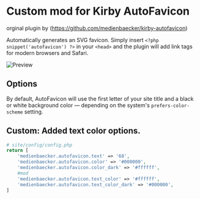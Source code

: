 # Custom mod for Kirby AutoFavicon
orginal plugin by (https://github.com/medienbaecker/kirby-autofavicon)

Automatically generates an SVG favicon. Simply insert `<?php snippet('autofavicon') ?>` in your `<head>` and the plugin will add link tags for modern browsers and Safari.

![Preview](https://user-images.githubusercontent.com/7975568/90232430-f808d380-de1c-11ea-8e02-164142d19e1d.gif)

## Options

By default, AutoFavicon will use the first letter of your site title and a black or white background color — depending on the system's `prefers-color-scheme` setting.


## Custom: Added text color options.

```php
# site/config/config.php
return [
	'medienbaecker.autofavicon.text' => '68',
	'medienbaecker.autofavicon.color' => '#000000',
	'medienbaecker.autofavicon.color_dark' => '#ffffff',
	#mod
  	'medienbaecker.autofavicon.text_color' => '#ffffff',
	'medienbaecker.autofavicon.text_color_dark' => '#000000',
]
```
